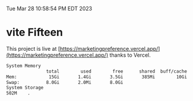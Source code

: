 Tue Mar 28 10:58:54 PM EDT 2023

# vite Fifteen


This project is live at [https://marketingpreference.vercel.app/](https://marketingpreference.vercel.app/) thanks to Vercel.

```bash
System Memory
               total        used        free      shared  buff/cache   available
Mem:            15Gi       1.4Gi       3.5Gi       385Mi        10Gi        13Gi
Swap:          8.0Gi       2.0Mi       8.0Gi
System Storage
502M	.
```
